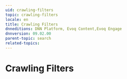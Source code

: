 ```yaml
---
uid: crawling-filters
topic: crawling-filters
locale: en
title: Crawling Filters
dnneditions: DNN Platform, Evoq Content,Evoq Engage
dnnversion: 09.02.00
parent-topic: search
related-topics:
---
```


# Crawling Filters